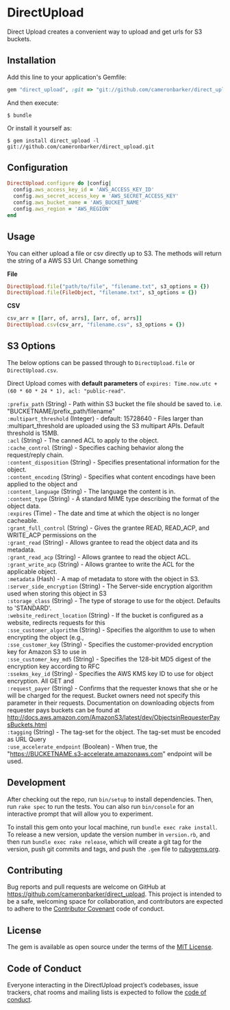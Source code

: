 # DirectUpload

Direct Upload creates a convenient way to upload and get urls for S3 buckets.

## Installation

Add this line to your application's Gemfile:

```ruby
gem "direct_upload", :git => "git://github.com/cameronbarker/direct_upload.git"
```

And then execute:

```
$ bundle
```

Or install it yourself as:

```
$ gem install direct_upload -l git://github.com/cameronbarker/direct_upload.git
```

## Configuration

```ruby
DirectUpload.configure do |config|
  config.aws_access_key_id = 'AWS_ACCESS_KEY_ID'
  config.aws_secret_access_key = 'AWS_SECRET_ACCESS_KEY'
  config.aws_bucket_name = 'AWS_BUCKET_NAME'
  config.aws_region = 'AWS_REGION'
end
```

## Usage

You can either upload a file or csv directly up to S3. The methods will return the string of a AWS S3 Url. Change something

**File**

```ruby
DirectUpload.file("path/to/file", "filename.txt", s3_options = {})
DirectUpload.file(FileObject, "filename.txt", s3_options = {})
```

**CSV**

```ruby
csv_arr = [[arr, of, arrs], [arr, of, arrs]]
DirectUpload.csv(csv_arr, "filename.csv", s3_options = {})
```

## S3 Options

The below options can be passed through to `DirectUpload.file` or `DirectUpload.csv`.

Direct Upload comes with **default parameters** of `expires: Time.now.utc + (60 * 60 * 24 * 1), acl: "public-read"`.

`:prefix_path` (String) - Path within S3 bucket the file should be saved to. i.e. "BUCKETNAME/prefix_path/filename"  
`:multipart_threshold` (Integer) - default: 15728640 - Files larger than :multipart_threshold are uploaded using the S3 multipart APIs. Default threshold is 15MB.  
`:acl` (String) - The canned ACL to apply to the object.  
`:cache_control` (String) - Specifies caching behavior along the request/reply chain.  
`:content_disposition` (String) - Specifies presentational information for the object.  
`:content_encoding` (String) - Specifies what content encodings have been applied to the object and  
`:content_language` (String) - The language the content is in.  
`:content_type` (String) - A standard MIME type describing the format of the object data.  
`:expires` (Time) - The date and time at which the object is no longer cacheable.  
`:grant_full_control` (String) - Gives the grantee READ, READ_ACP, and WRITE_ACP permissions on the  
`:grant_read` (String) - Allows grantee to read the object data and its metadata.  
`:grant_read_acp` (String) - Allows grantee to read the object ACL.  
`:grant_write_acp` (String) - Allows grantee to write the ACL for the applicable object.  
`:metadata` (Hash) - A map of metadata to store with the object in S3.  
`:server_side_encryption` (String) - The Server-side encryption algorithm used when storing this object in S3  
`:storage_class` (String) - The type of storage to use for the object. Defaults to \'STANDARD\'.  
`:website_redirect_location` (String) - If the bucket is configured as a website, redirects requests for this  
`:sse_customer_algorithm` (String) - Specifies the algorithm to use to when encrypting the object (e.g.,  
`:sse_customer_key` (String) - Specifies the customer-provided encryption key for Amazon S3 to use in  
`:sse_customer_key_md5` (String) - Specifies the 128-bit MD5 digest of the encryption key according to RFC  
`:ssekms_key_id` (String) - Specifies the AWS KMS key ID to use for object encryption. All GET and  
`:request_payer` (String) - Confirms that the requester knows that she or he will be charged for the request. Bucket owners need not specify this parameter in their requests. Documentation on downloading objects from requester pays buckets can be found at http://docs.aws.amazon.com/AmazonS3/latest/dev/ObjectsinRequesterPaysBuckets.html  
`:tagging` (String) - The tag-set for the object. The tag-set must be encoded as URL Query  
`:use_accelerate_endpoint` (Boolean) - When true, the "https://BUCKETNAME.s3-accelerate.amazonaws.com" endpoint will be used.

## Development

After checking out the repo, run `bin/setup` to install dependencies. Then, run `rake spec` to run the tests. You can also run `bin/console` for an interactive prompt that will allow you to experiment.

To install this gem onto your local machine, run `bundle exec rake install`. To release a new version, update the version number in `version.rb`, and then run `bundle exec rake release`, which will create a git tag for the version, push git commits and tags, and push the `.gem` file to [rubygems.org](https://rubygems.org).

## Contributing

Bug reports and pull requests are welcome on GitHub at https://github.com/cameronbarker/direct_upload. This project is intended to be a safe, welcoming space for collaboration, and contributors are expected to adhere to the [Contributor Covenant](http://contributor-covenant.org) code of conduct.

## License

The gem is available as open source under the terms of the [MIT License](https://opensource.org/licenses/MIT).

## Code of Conduct

Everyone interacting in the DirectUpload project’s codebases, issue trackers, chat rooms and mailing lists is expected to follow the [code of conduct](https://github.com/cameronbarker/direct_upload/blob/master/CODE_OF_CONDUCT.md).
